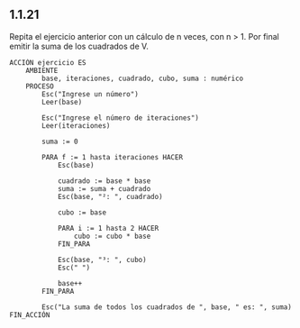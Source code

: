 ## 1.1.21
Repita el ejercicio anterior con un cálculo de n veces, con n > 1. Por final emitir la suma de los cuadrados de V.

```
ACCIÓN ejercicio ES
	AMBIENTE
		base, iteraciones, cuadrado, cubo, suma : numérico
	PROCESO
		Esc("Ingrese un número")
		Leer(base)

		Esc("Ingrese el número de iteraciones")
		Leer(iteraciones)

		suma := 0

		PARA f := 1 hasta iteraciones HACER
			Esc(base)

			cuadrado := base * base
			suma := suma + cuadrado
			Esc(base, "²: ", cuadrado)

			cubo := base

			PARA i := 1 hasta 2 HACER
				cubo := cubo * base
			FIN_PARA

			Esc(base, "³: ", cubo)
			Esc(" ")

			base++
		FIN_PARA

		Esc("La suma de todos los cuadrados de ", base, " es: ", suma)
FIN_ACCIÓN
```
